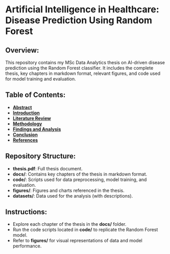 # Artificial Intelligence in Healthcare: Disease Prediction Using Random Forest

## Overview:
This repository contains my MSc Data Analytics thesis on AI-driven disease prediction using the Random Forest classifier. It includes the complete thesis, key chapters in markdown format, relevant figures, and code used for model training and evaluation.

## Table of Contents:
- **[Abstract](./docs/Abstract.md)**
- **[Introduction](./docs/Introduction.md)**
- **[Literature Review](./docs/Literature_Review.md)**
- **[Methodology](./docs/Methodology.md)**
- **[Findings and Analysis](./docs/Findings_Analysis.md)**
- **[Conclusion](./docs/Conclusion.md)**
- **[References](./docs/References.md)**

## Repository Structure:
- **thesis.pdf**: Full thesis document.
- **docs/**: Contains key chapters of the thesis in markdown format.
- **code/**: Scripts used for data preprocessing, model training, and evaluation.
- **figures/**: Figures and charts referenced in the thesis.
- **datasets/**: Data used for the analysis (with descriptions).

## Instructions:
- Explore each chapter of the thesis in the **docs/** folder.
- Run the code scripts located in **code/** to replicate the Random Forest model.
- Refer to **figures/** for visual representations of data and model performance.

